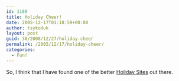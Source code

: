 ```yaml
---
id: 1180
title: Holiday Cheer!
date: 2005-12-17T01:18:59+00:00
author: tsykoduk
layout: post
guid: 30/2008/12/27/holiday-cheer
permalink: /2005/12/17/holiday-cheer/
categories:
  - Fun!
---
```

So, I think that I have found one of the better <a href="http://www.zug.com/scrawl/wonderland/001.html">Holiday Sites</a> out there.